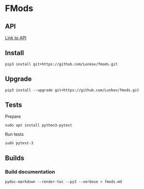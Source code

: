 # FMods

## API
[Link to API](fmods.md)

## Install

```
pip3 install git+https://github.com/Lunkov/fmods.git
```

## Upgrade

```
pip3 install --upgrade git+https://github.com/Lunkov/fmods.git
```

## Tests

Prepare
```
sudo apt install python3-pytest
```

Run tests
```
sudo pytest-3
```

## Builds

### Build documentation

```
pydoc-markdown --render-toc --py3 --verbose > fmods.md
```
